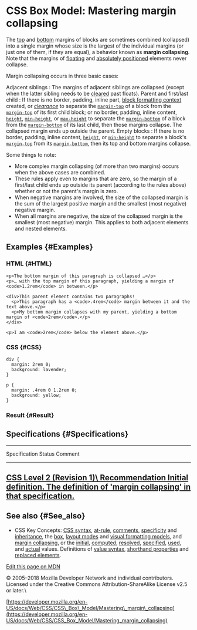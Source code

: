 CSS Box Model: Mastering margin collapsing
==========================================

The [top](../margin-top) and [bottom](../margin-bottom) margins of
blocks are sometimes combined (collapsed) into a single margin whose
size is the largest of the individual margins (or just one of them, if
they are equal), a behavior known as **margin collapsing**. Note that
the margins of [floating](../float) and [absolutely
positioned](../position#absolute) elements never collapse.

Margin collapsing occurs in three basic cases:

Adjacent siblings
:   The margins of adjacent siblings are collapsed (except when the
    latter sibling needs to be [cleared](../clear) past floats).
Parent and first/last child
:   If there is no border, padding, inline part, [block formatting
    context](https://developer.mozilla.org/en-US/docs/Web/Guide/CSS/Block_formatting_context)
    created, or *[clearance](../clear)* to separate the
    [`margin-top`](../margin-top) of a block from the
    [`margin-top`](../margin-top) of its first child block; or no
    border, padding, inline content, [`height`](../height),
    [`min-height`](../min-height), or [`max-height`](../max-height) to
    separate the [`margin-bottom`](../margin-bottom) of a block from the
    [`margin-bottom`](../margin-bottom) of its last child, then those
    margins collapse. The collapsed margin ends up outside the parent.
Empty blocks
:   If there is no border, padding, inline content,
    [`height`](../height), or [`min-height`](../min-height) to separate
    a block's [`margin-top`](../margin-top) from its
    [`margin-bottom`](../margin-bottom), then its top and bottom margins
    collapse.

Some things to note:

-   More complex margin collapsing (of more than two margins) occurs
    when the above cases are combined.
-   These rules apply even to margins that are zero, so the margin of a
    first/last child ends up outside its parent (according to the rules
    above) whether or not the parent's margin is zero.
-   When negative margins are involved, the size of the collapsed margin
    is the sum of the largest positive margin and the smallest (most
    negative) negative margin.
-   When all margins are negative, the size of the collapsed margin is
    the smallest (most negative) margin. This applies to both adjacent
    elements and nested elements.

Examples {#Examples}
--------

### HTML {#HTML}

``` {data-language="html"}
<p>The bottom margin of this paragraph is collapsed …</p>
<p>… with the top margin of this paragraph, yielding a margin of <code>1.2rem</code> in between.</p>

<div>This parent element contains two paragraphs!
  <p>This paragraph has a <code>.4rem</code> margin between it and the text above.</p>
  <p>My bottom margin collapses with my parent, yielding a bottom margin of <code>2rem</code>.</p>
</div>

<p>I am <code>2rem</code> below the element above.</p>
```

### CSS {#CSS}

``` {data-language="css"}
div {
  margin: 2rem 0;
  background: lavender;
}

p {
  margin: .4rem 0 1.2rem 0;
  background: yellow;
}
```

### Result {#Result}

Specifications {#Specifications}
--------------

  --------------------------------------------------------------------------------------------------------------------------------------------------------------
  Specification                                                                                                           Status           Comment
  ----------------------------------------------------------------------------------------------------------------------- ---------------- ---------------------
  [CSS Level 2 (Revision 1)\                                                                                              Recommendation   Initial definition.
  The definition of 'margin collapsing' in that specification.](https://www.w3.org/TR/CSS2/box.html#collapsing-margins)                    
  --------------------------------------------------------------------------------------------------------------------------------------------------------------

See also {#See_also}
--------

-   CSS Key Concepts: [CSS syntax](../syntax), [at-rule](../at-rule),
    [comments](../comments), [specificity](../specificity) and
    [inheritance](../inheritance), the
    [box](introduction_to_the_css_box_model), [layout
    modes](../layout_mode) and [visual formatting
    models](https://developer.mozilla.org/en-US/docs/Web/Guide/CSS/Visual_formatting_model),
    and [margin collapsing](mastering_margin_collapsing), or the
    [initial](../initial_value), [computed](../computed_value),
    [resolved](../resolved_value), [specified](../specified_value),
    [used](../used_value), and [actual](../actual_value) values.
    Definitions of [value syntax](../value_definition_syntax),
    [shorthand properties](../shorthand_properties) and [replaced
    elements](../replaced_element).

[Edit this page on
MDN](https://developer.mozilla.org/en-US/docs/Web/CSS/CSS_Box_Model/Mastering_margin_collapsing$edit)

© 2005–2018 Mozilla Developer Network and individual contributors.\
Licensed under the Creative Commons Attribution-ShareAlike License v2.5
or later.\

[https://developer.mozilla.org/en-US/docs/Web/CSS/CSS\_Box\_Model/Mastering\_margin\_collapsing](https://developer.mozilla.org/en-US/docs/Web/CSS/CSS_Box_Model/Mastering_margin_collapsing)
